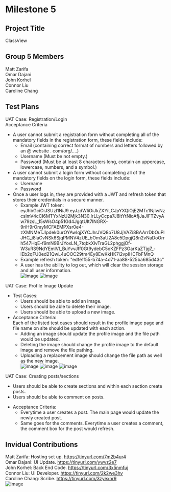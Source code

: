 # Milestone 5

## Project Title
ClassView<br>

## Group 5 Members
Matt Zarifa <br>
Omar Dajani <br>
John Korhel <br>
Connor Liu <br>
Caroline Chang <br>

## Test Plans
UAT Case: Registration/Login <br>
Acceptance Criteria
  + A user cannot submit a registration form without completing all of the mandatory fields in the registration form, these fields include: <br>
    - Email (containing correct format of numbers and letters followed by an @ website . com/org/....)<br>
    - Username (Must be not empty.)<br>
    - Password (Must be at least 8 characters long, contain an uppercase, lowercase, numbers, and a symbol.)<br>
  + A user cannot submit a login form without completing all of the mandatory fields on the login form, these fields include: <br>
    - Username <br>
    - Password <br>
  + Once a user logs in, they are provided with a JWT and refresh token that stores their credentials in a secure manner. <br>
    - Example JWT token: eyJhbGciOiJSUzI1NiJ9.eyJzdWIiOiJkZXYiLCJpYXQiOjE2MTc1NjIwNzcsImV4cCI6MTYxNzU2Mjk3N30.IrLLyCcpa7J8ltYtNioAfjJaJlFTZvyAw79zsL_15sWsO4p51Gd4JgqtUIt7INGRX-9riH9rOrayMCFAEMPXsr0e4-zXMNMeTJIpdek0urOYAwIqjXYCJhrJVQ8o7U8JjVAZi8BAArrDbOuPlJHC_i8laCvNSk6SjqPMNV4zUE_bOm3aU2A8e5DpgjQ8n2vNaDoOrrh547HqE-f9mN9BrJYoxLN_7tqbkXlvTraGL2phggjOf-W3uRS9NdYEmlVI_BuYvvJff0Gt9ydebC5oKZFPz3OarKaZTjg7_-lEb2qFU0ed21QwL4uOOC29tm4Ey8EwKkHK7i2vpIHCFbFMnQ <br>
    - Example refresh token: "edfe1f55-b74a-4d71-aa88-525ba685d43c" <br>
    - A user has the ability to log out, which will clear the session storage and all user information.<br>
![image](https://user-images.githubusercontent.com/47280380/113519374-97134480-9540-11eb-8f72-52d4b7f90887.png)
![image](https://user-images.githubusercontent.com/47280380/113519390-b1e5b900-9540-11eb-91c7-737ecfbd4572.png)

  
UAT Case: Profile Image Update <br>
  + Test Cases: <br>
    - Users should be able to add an image. <br>
    - Users should be able to delete their image. <br>
    - Users should be able to upload a new image. <br>
  + Acceptance Criteria: <br>
    Each of the listed test cases should result in the profile image page and file name on site should be updated with each action. <br>
    - Adding an image should update the profile image and the file path would be updated. <br>
    - Deleting the image should change the profile image to the default image and remove the file pathing. <br>
    - Uploading a replacement image should change the file path as well as the new image. <br>
![image](https://user-images.githubusercontent.com/47280380/113519407-c2962f00-9540-11eb-93f3-5e391718db59.png)
![image](https://user-images.githubusercontent.com/47280380/113519414-c88c1000-9540-11eb-9558-69ee1ab59b5a.png)
![image](https://user-images.githubusercontent.com/47280380/113519426-e2c5ee00-9540-11eb-90e3-926c3699f545.png)
    
UAT Case: Creating posts/sections <br>
   - Users should be able to create sections and within each section create posts. <br>
   - Users should be able to comment on posts. <br>
 + Acceptance Criteria: <br>
   - Everytime a user creates a post. The main page would update the newly created post. <br>
   - Same goes for the comments. Everytime a user creates a comment, the comment box for the post would refresh. <br>

## Invidual Contributions
Matt Zarifa: Hosting set up. https://tinyurl.com/7m2b4ur4<br>
Omar Dajani: UI Update. https://tinyurl.com/ywvz2e7<br>
John Korhel: Back End Code. https://tinyurl.com/3x5nmfuj<br>
Connor Liu: UI Developer. https://tinyurl.com/2k2we3hv<br>
Caroline Chang: Scribe. https://tinyurl.com/3zyexnr9 <br>
![image](https://user-images.githubusercontent.com/47280380/113519452-1e60b800-9541-11eb-88ae-3eed7c38af34.png)



